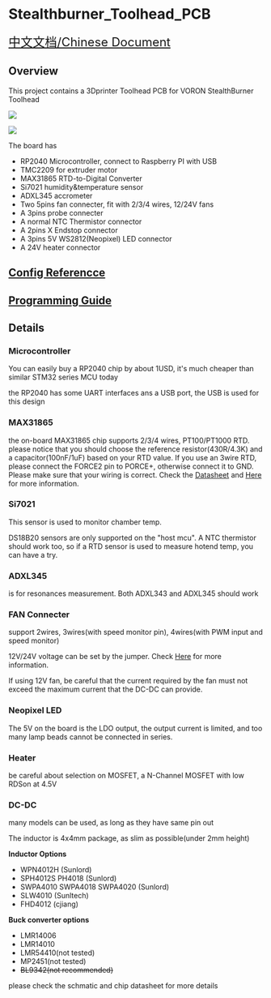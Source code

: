 # Stealthburner_Toolhead_PCB

<font size=5>[中文文档/Chinese Document](readme_cn.md)</font>

## Overview
This project contains a 3Dprinter Toolhead PCB for VORON StealthBurner Toolhead

![](/Document/pic/v1.1t.png)

![](/Document/pic/v1.1b.png)

The board has

* RP2040 Microcontroller, connect to Raspberry PI with USB
* TMC2209 for extruder motor
* MAX31865 RTD-to-Digital Converter
* Si7021 humidity&temperature sensor
* ADXL345 accrometer
* Two 5pins fan connecter, fit with 2/3/4 wires, 12/24V fans
* A 3pins probe connecter
* A normal NTC Thermistor connector
* A 2pins X Endstop connector
* A 3pins 5V WS2812(Neopixel) LED connector
* A 24V heater connector

## [Config Referencce](klipper_config.cfg)

## [Programming Guide](Document/programming.md)

## Details
### Microcontroller
You can easily buy a RP2040 chip by about 1USD, it's much cheaper than similar STM32 series MCU today

the RP2040 has some UART interfaces ans a USB port, the USB is used for this design

### MAX31865
the on-board MAX31865 chip supports 2/3/4 wires, PT100/PT1000 RTD. please notice that you should choose the reference resistor(430R/4.3K) and a capacitor(100nF/1uF) based on your RTD value. If you use an 3wire RTD, please connect the FORCE2 pin to PORCE+, otherwise connect it to GND. Please make sure that your wiring is correct. Check the [Datasheet](https://datasheets.maximintegrated.com/en/ds/MAX31865.pdf) and [Here](Document/max31865.md) for more information.

### Si7021
This sensor is used to monitor chamber temp.

DS18B20 sensors are only supported on the "host mcu". A NTC thermistor should work too, so if a RTD sensor is used to measure hotend temp, you can have a try.

### ADXL345
is for resonances measurement. Both ADXL343 and ADXL345 should work

### FAN Connecter
support 2wires, 3wires(with speed monitor pin), 4wires(with PWM input and speed monitor)

12V/24V voltage can be set by the jumper. Check [Here](Document/fan.md) for more information.

If using 12V fan, be careful that the current required by the fan must not exceed the maximum current that the DC-DC can provide.

### Neopixel LED
The 5V on the board is the LDO output, the output current is limited, and too many lamp beads cannot be connected in series.

### Heater
be careful about selection on MOSFET, a N-Channel MOSFET with low RDSon at 4.5V

### DC-DC
many models can be used, as long as they have same pin out

The inductor is 4x4mm package, as slim as possible(under 2mm height)

**Inductor Options**
* WPN4012H (Sunlord)
* SPH4012S PH4018 (Sunlord)
* SWPA4010 SWPA4018 SWPA4020 (Sunlord)
* SLW4010 (Sunltech)
* FHD4012 (cjiang)

**Buck converter options**
* LMR14006
* LMR14010
* LMR54410(not tested)
* MP2451(not tested)
* ~~BL9342(not recommended)~~

please check the schmatic and chip datasheet for more details